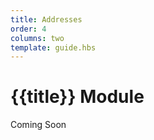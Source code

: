 ```yaml
---
title: Addresses
order: 4
columns: two
template: guide.hbs
---
```


# {{title}} Module
  
Coming Soon  
